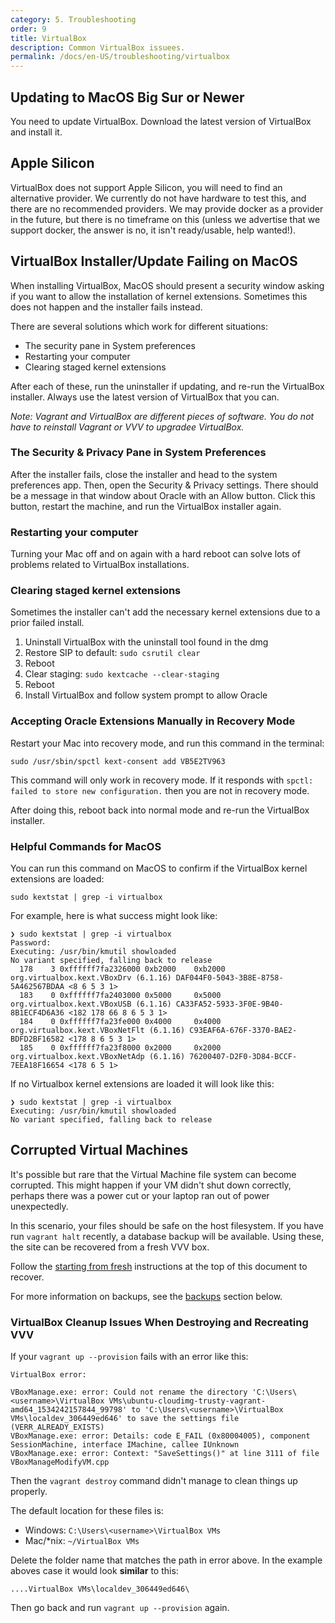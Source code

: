 ```yaml
---
category: 5. Troubleshooting
order: 9
title: VirtualBox
description: Common VirtualBox issuees.
permalink: /docs/en-US/troubleshooting/virtualbox
---
```


## Updating to MacOS Big Sur or Newer

You need to update VirtualBox. Download the latest version of VirtualBox and install it.

## Apple Silicon

VirtualBox does not support Apple Silicon, you will need to find an alternative provider. We currently do not have hardware to test this, and there are no recommended providers. We may provide docker as a provider in the future, but there is no timeframe on this (unless we advertise that we support docker, the answer is no, it isn't ready/usable, help wanted!).

## VirtualBox Installer/Update Failing on MacOS

When installing VirtualBox, MacOS should present a security window asking if you want to allow the installation of kernel extensions. Sometimes this does not happen and the installer fails instead.

There are several solutions which work for different situations:

 - The security pane in System preferences
 - Restarting your computer
 - Clearing staged kernel extensions

After each of these, run the uninstaller if updating, and re-run the VirtualBox installer. Always use the latest version of VirtualBox that you can.

_Note:  Vagrant and VirtualBox are different pieces of software. You do not have to reinstall Vagrant or VVV to upgradee VirtualBox._

### The Security & Privacy Pane in System Preferences

After the installer fails, close the installer and head to the system preferences app. Then, open the Security & Privacy settings. There should be a message in that window about Oracle with an Allow button. Click this button, restart the machine, and run the VirtualBox installer again.

### Restarting your computer

Turning your Mac off and on again with a hard reboot can solve lots of problems related to VirtualBox installations.

### Clearing staged kernel extensions

Sometimes the installer can't add the necessary kernel extensions due to a prior failed install.

1. Uninstall VirtualBox with the uninstall tool found in the dmg
2. Restore SIP to default: `sudo csrutil clear`
3. Reboot
4. Clear staging: `sudo kextcache --clear-staging`
5. Reboot
6. Install VirtualBox and follow system prompt to allow Oracle

### Accepting Oracle Extensions Manually in Recovery Mode

Restart your Mac into recovery mode, and run this command in the terminal:

```shell
sudo /usr/sbin/spctl kext-consent add VB5E2TV963
```

This command will only work in recovery mode. If it responds with `spctl: failed to store new configuration.` then you are not in recovery mode.

After doing this, reboot back into normal mode and re-run the VirtualBox installer.

### Helpful Commands for MacOS

You can run this command on MacOS to confirm if the VirtualBox kernel extensions are loaded:

```shell
sudo kextstat | grep -i virtualbox
```

For example, here is what success might look like:

```shell
❯ sudo kextstat | grep -i virtualbox
Password:
Executing: /usr/bin/kmutil showloaded
No variant specified, falling back to release
  178    3 0xffffff7fa2326000 0xb2000    0xb2000    org.virtualbox.kext.VBoxDrv (6.1.16) DAF044F0-5043-3B8E-8758-5A462567BDAA <8 6 5 3 1>
  183    0 0xffffff7fa2403000 0x5000     0x5000     org.virtualbox.kext.VBoxUSB (6.1.16) CA33FA52-5933-3F0E-9B40-8B1ECF4D6A36 <182 178 66 8 6 5 3 1>
  184    0 0xffffff7fa23fe000 0x4000     0x4000     org.virtualbox.kext.VBoxNetFlt (6.1.16) C93EAF6A-676F-3370-BAE2-BDFD2BF16582 <178 8 6 5 3 1>
  185    0 0xffffff7fa23f8000 0x2000     0x2000     org.virtualbox.kext.VBoxNetAdp (6.1.16) 76200407-D2F0-3D84-BCCF-7EEA18F16654 <178 6 5 1>
```

If no Virtualbox kernel extensions are loaded it will look like this:

```shell
❯ sudo kextstat | grep -i virtualbox
Executing: /usr/bin/kmutil showloaded
No variant specified, falling back to release
```

## Corrupted Virtual Machines

It's possible but rare that the Virtual Machine file system can become corrupted. This might happen if your VM didn't shut down correctly, perhaps there was a power cut or your laptop ran out of power unexpectedly.

In this scenario, your files should be safe on the host filesystem. If you have run `vagrant halt` recently, a database backup will be available. Using these, the site can be recovered from a fresh VVV box.

Follow the [starting from fresh](#starting-from-fresh) instructions at the top of this document to recover.

For more information on backups, see the [backups](#backups) section below.

### VirtualBox Cleanup Issues When Destroying and Recreating VVV

If your `vagrant up --provision` fails with an error like this:

```
VirtualBox error:

VBoxManage.exe: error: Could not rename the directory 'C:\Users\<username>\VirtualBox VMs\ubuntu-cloudimg-trusty-vagrant-amd64_1534242157844_99798' to 'C:\Users\<username>\VirtualBox VMs\localdev_306449ed646' to save the settings file (VERR_ALREADY_EXISTS)
VBoxManage.exe: error: Details: code E_FAIL (0x80004005), component SessionMachine, interface IMachine, callee IUnknown
VBoxManage.exe: error: Context: "SaveSettings()" at line 3111 of file VBoxManageModifyVM.cpp
```

Then the `vagrant destroy` command didn't manage to clean things up properly.

The default location for these files is:

 - Windows: `C:\Users\<username>\VirtualBox VMs`
 - Mac/*nix: `~/VirtualBox VMs`

Delete the folder name that matches the path in error above. In the example aboves case it would look **similar** to this:

    ....VirtualBox VMs\localdev_306449ed646\

Then go back and run `vagrant up --provision` again.
